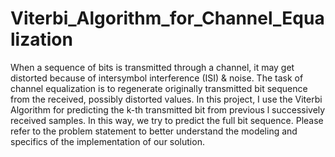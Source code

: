 # Viterbi_Algorithm_for_Channel_Equalization
 
When a sequence of bits is transmitted through a channel, it may get distorted because of intersymbol interference (ISI) & noise. The task of channel equalization is to regenerate originally transmitted bit sequence from the received, possibly distorted values. In this project, I use the Viterbi Algorithm for predicting the k-th transmitted bit from previous l successively received samples. In this way, we try to predict the full bit sequence. Please refer to the problem statement to better understand the modeling and specifics of the implementation of our solution.
